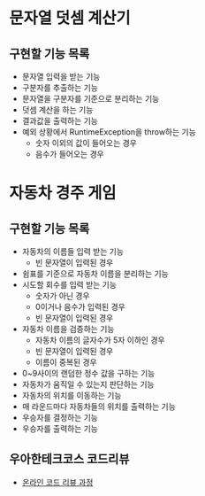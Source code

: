 # 문자열 덧셈 계산기

## 구현할 기능 목록
- 문자열 입력을 받는 기능
- 구분자를 추출하는 기능
- 문자열을 구분자를 기준으로 분리하는 기능
- 덧셈 계산을 하는 기능
- 결과값을 출력하는 기능
- 예외 상황에서 RuntimeException을 throw하는 기능
    - 숫자 이외의 값이 들어오는 경우
    - 음수가 들어오는 경우

# 자동차 경주 게임

## 구현할 기능 목록
- 자동차의 이름들 입력 받는 기능
    - 빈 문자열이 입력된 경우
- 쉼표를 기준으로 자동차 이름을 분리하는 기능
- 시도할 회수를 입력 받는 기능
    - 숫자가 아닌 경우
    - 0이거나 음수가 입력된 경우
    - 빈 문자열이 입력된 경우
- 자동차 이름을 검증하는 기능
    - 자동차 이름의 글자수가 5자 이하인 경우
    - 빈 문자열이 입력된 경우
    - 이름이 중복된 경우
- 0~9사이의 랜덤한 정수 값을 구하는 기능
- 자동차가 움직일 수 있는지 판단하는 기능
- 자동차의 위치를 이동하는 기능
- 매 라운드마다 자동차들의 위치를 출력하는 기능
- 우승자를 결정하는 기능
- 우승자를 출력하는 기능



## 우아한테크코스 코드리뷰
* [온라인 코드 리뷰 과정](https://github.com/woowacourse/woowacourse-docs/blob/master/maincourse/README.md)